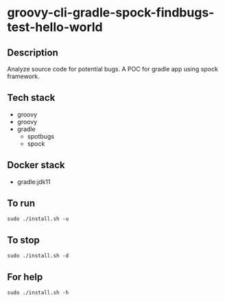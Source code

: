 # groovy-cli-gradle-spock-findbugs-test-hello-world

## Description
Analyze source code for potential bugs.
A POC for gradle app using spock framework.

## Tech stack
- groovy
- groovy
- gradle
	- spotbugs
  - spock

## Docker stack
- gradle:jdk11

## To run
`sudo ./install.sh -u`

## To stop
`sudo ./install.sh -d`

## For help
`sudo ./install.sh -h`
